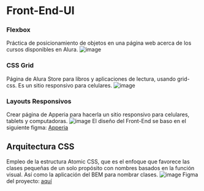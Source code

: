 # Front-End-UI
 ### Flexbox
 Práctica de posicionamiento de objetos en una página web acerca de los cursos disponibles en Alura.
 ![image](https://user-images.githubusercontent.com/101822315/200698702-6628534a-f418-4856-8fdf-f88f90dfcd2f.png)

 ### CSS Grid
 Página de Alura Store para libros y aplicaciones de lectura, usando grid-css. Es un sitio responsivo para celulares.
 ![image](https://user-images.githubusercontent.com/101822315/201534689-852ee625-5494-46aa-894b-500bd9a54666.png)

### Layouts Responsivos
Crear página de Apperia para hacerla un sitio responsivo para celulares, tablets y computadoras.
 ![image](https://user-images.githubusercontent.com/101822315/202878588-834a50a5-de97-450d-a916-7d203073cbd5.png)
  El diseño del Front-End se baso en el siguiente figma:
 [Apperia](https://www.figma.com/file/Cv9OIfwW20qbM2ywcSXOnK/Apeperia-Mobile-First-(inicial)?node-id=0%3A1&t=bKz9MnyhBC595yqr-0)
 
## Arquitectura CSS
Empleo de la estructura Atomic CSS, que es el enfoque que favorece las clases pequeñas de un solo propósito con nombres basados en la función visual. Así como la aplicación del BEM para nombrar clases. 
![image](https://user-images.githubusercontent.com/101822315/202878515-735dbb09-e833-4dc1-948e-d8f12b75aff4.png)
Figma del proyecto: [aquí](https://www.figma.com/file/ZIZuMVCGh6cE3UQvTbFsuj/alura-bootstrap?node-id=0%3A1)
